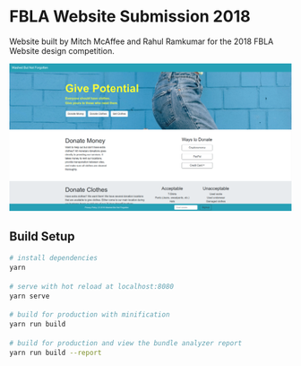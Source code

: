 # FBLA Website Submission 2018

Website built by Mitch McAffee and Rahul Ramkumar for the 2018 FBLA Website design competition.

![Screenshot](https://raw.githubusercontent.com/themcaffee/fbla-website-2018/master/screenshot.png)

## Build Setup

``` bash
# install dependencies
yarn

# serve with hot reload at localhost:8080
yarn serve

# build for production with minification
yarn run build

# build for production and view the bundle analyzer report
yarn run build --report
```
